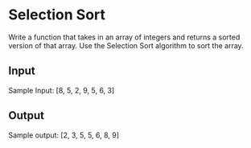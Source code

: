 # Selection Sort
Write a function that takes in an array of integers and returns a sorted version of that array. Use the Selection Sort algorithm to sort the array.

## Input
Sample Input: [8, 5, 2, 9, 5, 6, 3]
## Output
Sample output: [2, 3, 5, 5, 6, 8, 9]